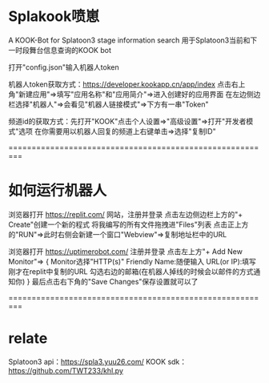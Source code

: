 # Splakook喷崽
A  KOOK-Bot for Splatoon3 stage information search
用于Splatoon3当前和下一时段舞台信息查询的KOOK bot



打开"config.json"输入机器人token

机器人token获取方式：https://developer.kookapp.cn/app/index
点击右上角"新建应用"=>填写"应用名称"和"应用简介"=>进入创建好的应用界面
在左边侧边栏选择"机器人"=>会看见"机器人链接模式"=>下方有一串"Token"


频道id的获取方式：先打开"KOOK"点击个人设置=>"高级设置"=>打开"开发者模式"选项
在你需要用以机器人回复的频道上右键单击=>选择"复制ID"


=========================================================
# 如何运行机器人

浏览器打开 https://replit.com/ 网站，注册并登录
点击左边侧边栏上方的"+ Create"创建一个新的程式
将我编写的所有文件拖拽进"Files"列表
点击正上方的"RUN"=>此时右侧会新建一个窗口"Webview"=>复制地址栏中的URL

浏览器打开 https://uptimerobot.com/ 注册并登录
点击左上方"+ Add New Monitor"=>
{
	Monitor选择"HTTP(s)"
	Friendly Name:随便输入
	URL(or IP):填写刚才在replit中复制的URL
	勾选右边的邮箱(在机器人掉线的时候会以邮件的方式通知你)
}
最后点击右下角的"Save Changes"保存设置就可以了

=========================================================
# relate
Splatoon3 api：https://spla3.yuu26.com/
KOOK sdk：https://github.com/TWT233/khl.py